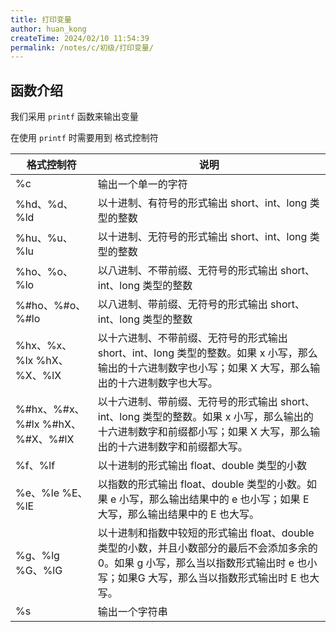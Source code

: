 ```yaml
---
title: 打印变量
author: huan_kong
createTime: 2024/02/10 11:54:39
permalink: /notes/c/初级/打印变量/
---
```


## 函数介绍

我们采用 `printf` 函数来输出变量

在使用 `printf` 时需要用到 格式控制符

| 格式控制符                      | 说明                                                                                                                                                                                     |
| ------------------------------- | ---------------------------------------------------------------------------------------------------------------------------------------------------------------------------------------- |
| %c                              | 输出一个单一的字符                                                                                                                                                                       |
| %hd、%d、%ld                    | 以十进制、有符号的形式输出 short、int、long 类型的整数                                                                                                                                   |
| %hu、%u、%lu                    | 以十进制、无符号的形式输出 short、int、long 类型的整数                                                                                                                                   |
| %ho、%o、%lo                    | 以八进制、不带前缀、无符号的形式输出 short、int、long 类型的整数                                                                                                                         |
| %#ho、%#o、%#lo                 | 以八进制、带前缀、无符号的形式输出 short、int、long 类型的整数                                                                                                                           |
| %hx、%x、%lx %hX、%X、%lX       | 以十六进制、不带前缀、无符号的形式输出 short、int、long 类型的整数。如果 x 小写，那么输出的十六进制数字也小写；如果 X 大写，那么输出的十六进制数字也大写。                               |
| %#hx、%#x、%#lx %#hX、%#X、%#lX | 以十六进制、带前缀、无符号的形式输出 short、int、long 类型的整数。如果 x 小写，那么输出的十六进制数字和前缀都小写；如果 X 大写，那么输出的十六进制数字和前缀都大写。                     |
| %f、%lf                         | 以十进制的形式输出 float、double 类型的小数                                                                                                                                              |
| %e、%le %E、%lE                 | 以指数的形式输出 float、double 类型的小数。如果 e 小写，那么输出结果中的 e 也小写；如果 E 大写，那么输出结果中的 E 也大写。                                                              |
| %g、%lg %G、%lG                 | 以十进制和指数中较短的形式输出 float、double 类型的小数，并且小数部分的最后不会添加多余的 0。如果 g 小写，那么当以指数形式输出时 e 也小写；如果G 大写，那么当以指数形式输出时 E 也大写。 |
| %s                              | 输出一个字符串                                                                                                                                                                           |
